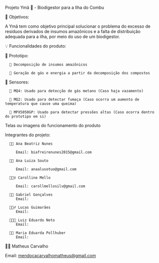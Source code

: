 Projeto Ymã 🌿 - Biodigestor para a Ilha do Combu
   
🎯 Objetivos:

A Ymã tem como objetivo principal solucionar o problema do excesso de resíduos derivados de insumos amazônicos e a falta de distribuição adequada para a ilha, por meio do uso de um biodigestor.

💡 Funcionalidades do produto:

   📍 Prototipo:

      🔸 Decomposição de insumos amazônicos
  
      🔸 Geração de gás e energia a partir da decomposição dos compostos

   📍 Sensores:

      🔹 MQ4: Usado para detecção de gás metano (Caso haja vazamento)
   
      🔹 MQ2: Usado para detectar fumaça (Caso ocorra um aumento de temperatura que cause uma queima)

      🔹 MPX5050GP: Usado para detectar pressões altas (Caso ocorra dentro do prototipo em si)


Telas ou imagens do funcionamento do produto
   
Integrantes do projeto:

      👩🏻 Ana Beatriz Nunes

         Email: biafreirenunes2015@gmail.com 

      👩🏻 Ana Luiza Souto

         Email: anaalusotuo@gmail.com

      👱🏻‍♀️ Carolline Mello

         Email: carollmellosilv@gmail.com

      🧑🏻 Gabriel Gonçalves
         Email:

      🧔🏻‍♂️ Lucas Guimarães 
         Email:

      👨🏽‍🦱 Luiz Eduardo Neto
         Email:

      👩🏻 Maria Eduarda Pollhuber
         Email:

🧑🏻 Matheus Carvalho

Email: mendocacarvalhomatheus@gmail.com
   
